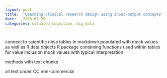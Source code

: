 ```yaml
---
layout: post
title:  "Learning clinical research design using input-output concepts"
date:   2013-07-29
categories: situated_cognition, big_data
---
```


![]()

connect to scientific ninja
tables in markdown populated with mock values as well as R data objects 
R package containing functions used within tables for value inclusion
mock values with typical interpretation

methods with text chunks

all text under CC non-commercial
